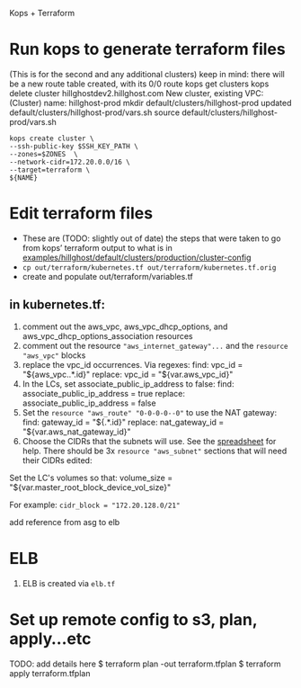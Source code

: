 Kops + Terraform

# Run kops to generate terraform files

(This is for the second and any additional clusters)
keep in mind:
there will be a new route table created, with its 0/0 route
kops get clusters
kops delete cluster hillghostdev2.hillghost.com
New cluster, existing VPC:
(Cluster) name: hillghost-prod
mkdir default/clusters/hillghost-prod
updated default/clusters/hillghost-prod/vars.sh
source default/clusters/hillghost-prod/vars.sh

    kops create cluster \
    --ssh-public-key $SSH_KEY_PATH \
    --zones=$ZONES  \
    --network-cidr=172.20.0.0/16 \
    --target=terraform \
    ${NAME}
# Edit terraform files
- These are (TODO: slightly out of date) the steps that were taken to go from kops’ terraform output to what is in [examples/hillghost/default/clusters/production/cluster-config](https://github.com/reactiveops/pentagon/tree/example/examples/hillghost/default/clusters/production/cluster-config)
- `cp out/terraform/kubernetes.tf out/terraform/kubernetes.tf.orig`
- create and populate out/terraform/variables.tf


## in kubernetes.tf:
1. comment out the aws_vpc, aws_vpc_dhcp_options, and aws_vpc_dhcp_options_association resources
1. comment out the resource `"aws_internet_gateway"...` and the `resource "aws_vpc"` blocks
2. replace the vpc_id occurrences. Via regexes:
    find:
    vpc_id = "\${aws_vpc\..*\.id}"
    replace:
    vpc_id = "${var.aws_vpc_id}"
3. In the LCs, set associate_public_ip_address to false:
    find:
    associate_public_ip_address = true
    replace:
    associate_public_ip_address = false
4. Set the `resource "aws_route" "0-0-0-0--0"` to use the NAT gateway:
    find:
    gateway_id = "\$\{.*\.id\}"
    replace:
    nat_gateway_id = "${var.aws_nat_gateway_id}"
5. Choose the CIDRs that the subnets will use. See the [spreadsheet](https://docs.google.com/spreadsheets/d/1w9PaEymkI-DE0QvSUQz-ExHhslDx7C0rLqpQY3sGW5w/edit) for help. There should be 3x `resource "aws_subnet"` sections that will need their CIDRs edited:

Set the LC's volumes so that:
volume_size = "${var.master_root_block_device_vol_size}"

For example: `cidr_block = "172.20.128.0/21"`

add reference from asg to elb

# ELB
  1. ELB is created via `elb.tf`
# Set up remote config to s3, plan, apply…etc

TODO:  add details here
$ terraform plan -out terraform.tfplan
$ terraform apply terraform.tfplan
